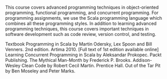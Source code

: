 This course covers advanced programming techniques in object-oriented programming, functional programming, and concurrent programming. For programming assignments, we use the Scala programming language which combines all these programming styles. In addition to learning advanced programming techniques, this course covers important techniques in software development such as code review, version control, and testing.

Textbook	Programming in Scala by Martin Odersky, Lex Spoon and Bill Venners. 2nd edition. Artima 2010. [Full text of 1st edition available online]
Learning Concurrent Programming in Scala by Aleksandar Prokopec. Packt Publishing.
The Mythical Man-Month by Frederick P. Brooks. Addison-Wesley
Clean Code by Robert Cecil Martin. Prentice Hall.
Out of the Tar Pit by Ben Moseley and Peter Marks.